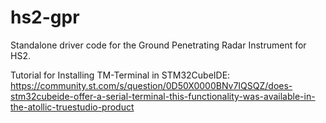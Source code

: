 # hs2-gpr
Standalone driver code for the Ground Penetrating Radar Instrument for HS2.

Tutorial for Installing TM-Terminal in STM32CubeIDE: https://community.st.com/s/question/0D50X0000BNv7IQSQZ/does-stm32cubeide-offer-a-serial-terminal-this-functionality-was-available-in-the-atollic-truestudio-product